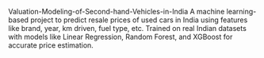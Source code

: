 Valuation-Modeling-of-Second-hand-Vehicles-in-India
A machine learning-based project to predict resale prices of used cars in India using features like brand, year, km driven, fuel type, etc. Trained on real Indian datasets with models like Linear Regression, Random Forest, and XGBoost for accurate price estimation.
